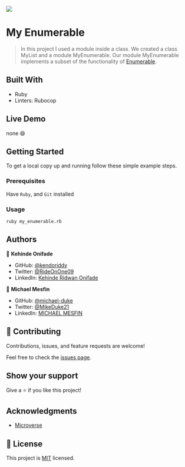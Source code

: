 ![](https://img.shields.io/badge/Microverse-blueviolet)

# My Enumerable

> In this project I used a module inside a class. We created a class MyList and a module MyEnumerable. Our module MyEnumerable implements a subset of the functionality of [Enumerable](https://ruby-doc.org/core-3.0.0/Enumerable.html).

## Built With

- Ruby
- Linters: Rubocop

## Live Demo 

none :smile:

## Getting Started

To get a local copy up and running follow these simple example steps.
### Prerequisites
Have `Ruby`, and `Git` installed
### Usage
`ruby my_enumerable.rb`
## Authors

👤 **Kehinde Onifade**

- GitHub: [@kendoriddy](https://github.com/kendoriddy)
- Twitter: [@RideOnOne09](https://twitter.com/RideOnOne09)
- LinkedIn: [Kehinde Ridwan Onifade](https://www.linkedin.com/in/kehindeonifade/)

👤 **Michael Mesfin**

- GitHub: [@michael-duke](https://github.com/michael-duke)
- Twitter: [@MikeDuke21](https://twitter.com/MikeDuke21)
- LinkedIn: [MICHAEL MESFIN](https://linkedin.com/in/https://www.linkedin.com/in/michael-21-duke/)


## 🤝 Contributing

Contributions, issues, and feature requests are welcome!

Feel free to check the [issues page](../../issues/).

## Show your support

Give a ⭐️ if you like this project!

## Acknowledgments

- [Microverse](microverse.org)

## 📝 License

This project is [MIT](./MIT.md) licensed.

